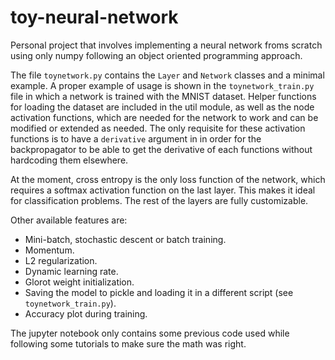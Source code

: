 # toy-neural-network
Personal project that involves implementing a neural network froms scratch using only numpy following an object oriented programming approach. 

The file `toynetwork.py` contains the `Layer` and `Network` classes and a minimal example. A proper example of usage is shown in the `toynetwork_train.py` file in which a network is trained with the MNIST dataset.
Helper functions for loading the dataset are included in the util module, as well as the node activation functions, which are needed for the network to work and can be modified or extended as needed. 
The only requisite for these activation functions is to have a `derivative` argument in in order for the backpropagator to be able to get the derivative of each functions without hardcoding them elsewhere.

At the moment, cross entropy is the only loss function of the network, which requires a softmax activation function on the last layer. This makes it ideal for classification problems.
The rest of the layers are fully customizable. 

Other available features are:
- Mini-batch, stochastic descent or batch training.
- Momentum.
- L2 regularization.
- Dynamic learning rate.
- Glorot weight initialization.
- Saving the model to pickle and loading it in a different script (see `toynetwork_train.py`).
- Accuracy plot during training.

The jupyter notebook only contains some previous code used while following some tutorials to make sure the math was right.
